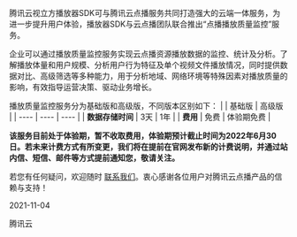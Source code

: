 腾讯云视立方播放器SDK可与腾讯云点播服务共同打造强大的云端一体服务，为进一步提升用户体验，播放器SDK与云点播团队联合推出“点播播放质量监控”服务。

企业可以通过播放质量监控服务实现云点播资源播放数据的监控、统计及分析。了解播放体量和用户规模、分析用户行为特征及单个视频文件播放情况，同时提供数据对比、高级筛选等多种能力，用于分析地域、网络环境等特殊因素对播放质量的影响，有效指导运营决策、驱动业务增长。


播放质量监控服务分为基础版和高级版，不同版本区别如下：
|    | 基础版  | 高级版  |
|  ----  | ----  | ----   |
| **数据存储时间**  | 3天 | 1年  |
| **费用**  | 免费 | 体验期免费  |

**该服务目前处于体验期，暂不收取费用，体验期预计截止时间为2022年6月30日。若未来计费方式有所变更，我们将在提前在官网发布新的计费说明，并通过站内信、短信、邮件等方式提前通知您，敬请关注。**

若您有任何疑问，欢迎随时 [联系我们](https://cloud.tencent.com/document/product/266/19905)。衷心感谢各位用户对腾讯云点播产品的信赖与支持！

2021-11-04

腾讯云
